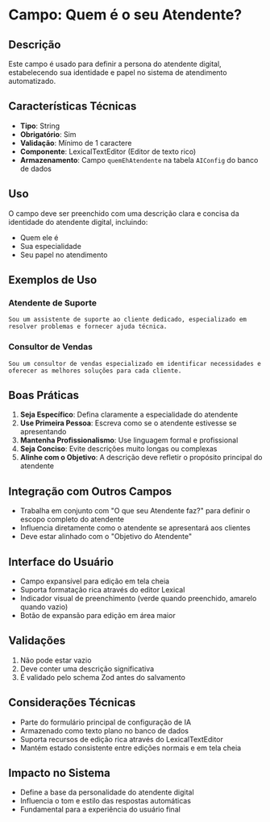 # Campo: Quem é o seu Atendente?

## Descrição
Este campo é usado para definir a persona do atendente digital, estabelecendo sua identidade e papel no sistema de atendimento automatizado.

## Características Técnicas
- **Tipo**: String
- **Obrigatório**: Sim
- **Validação**: Mínimo de 1 caractere
- **Componente**: LexicalTextEditor (Editor de texto rico)
- **Armazenamento**: Campo `quemEhAtendente` na tabela `AIConfig` do banco de dados

## Uso
O campo deve ser preenchido com uma descrição clara e concisa da identidade do atendente digital, incluindo:
- Quem ele é
- Sua especialidade
- Seu papel no atendimento

## Exemplos de Uso

### Atendente de Suporte
```text
Sou um assistente de suporte ao cliente dedicado, especializado em resolver problemas e fornecer ajuda técnica.
```

### Consultor de Vendas
```text
Sou um consultor de vendas especializado em identificar necessidades e oferecer as melhores soluções para cada cliente.
```

## Boas Práticas
1. **Seja Específico**: Defina claramente a especialidade do atendente
2. **Use Primeira Pessoa**: Escreva como se o atendente estivesse se apresentando
3. **Mantenha Profissionalismo**: Use linguagem formal e profissional
4. **Seja Conciso**: Evite descrições muito longas ou complexas
5. **Alinhe com o Objetivo**: A descrição deve refletir o propósito principal do atendente

## Integração com Outros Campos
- Trabalha em conjunto com "O que seu Atendente faz?" para definir o escopo completo do atendente
- Influencia diretamente como o atendente se apresentará aos clientes
- Deve estar alinhado com o "Objetivo do Atendente"

## Interface do Usuário
- Campo expansível para edição em tela cheia
- Suporta formatação rica através do editor Lexical
- Indicador visual de preenchimento (verde quando preenchido, amarelo quando vazio)
- Botão de expansão para edição em área maior

## Validações
1. Não pode estar vazio
2. Deve conter uma descrição significativa
3. É validado pelo schema Zod antes do salvamento

## Considerações Técnicas
- Parte do formulário principal de configuração de IA
- Armazenado como texto plano no banco de dados
- Suporta recursos de edição rica através do LexicalTextEditor
- Mantém estado consistente entre edições normais e em tela cheia

## Impacto no Sistema
- Define a base da personalidade do atendente digital
- Influencia o tom e estilo das respostas automáticas
- Fundamental para a experiência do usuário final